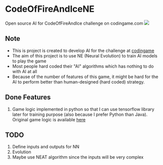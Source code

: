 # CodeOfFireAndIceNE
Open source AI for CodeOfFireAndIce challenge on codingame.com
![](https://i.imgur.com/dVHeDsY.png)

## Note
* This is project is created to develop AI for the challenge at [codingame](https://www.codingame.com/ide/challenge/a-code-of-ice-and-fire)
* The aim of this project is to use NE (Neural Evolution) to train AI models to play the game
* Most people hard coded their "AI" algorithms which has nothing to do with AI at all
* Because of the number of features of this game, it might be hard for the AI to perform better than human-designed (hard coded) strategy.

## Done Features
1. Game logic implemented in python so that I can use tensorflow library later for training purpose (also because I prefer Python than Java). Original game logic is available [here](https://github.com/Azkellas/a-code-of-ice-and-fire)

## TODO
1. Define inputs and outputs for NN
2. Evolution
3. Maybe use NEAT algorithm since the inputs will be very complex
